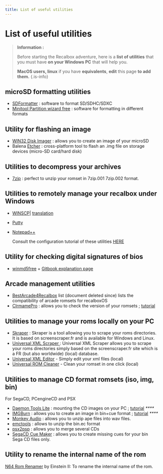 ```yaml
---
title: List of useful utilities
---
```


# List of useful utilities


>**Information :**
>
>Before starting the Recalbox adventure, here is a **list of utilities** that you must have **on your Windows PC** that will help you.
>
>**MacOS users, linux** if you have **equivalents**, **edit** this page **to add them.**
{.is-info}

## microSD formatting utilities <a id="utilitaires-de-formatage-microsd"></a>

* ​[SDFormatter](https://www.sdcard.org/downloads/formatter_4/) : software to format SD/SDHC/SDXC 
* ​[Minitool Partition wizard free](http://www.partitionwizard.com/free-partition-manager.html) : software for formatting in different formats

## Utility for flashing an image

* ​[WIN32 Disk Imager](https://sourceforge.net/projects/win32diskimager/) : allows you to create an image of your microSD 
* Balena ​[Etcher](https://etcher.io/) : cross-platform tool to flash an .img file on storage devices \(micro-SD card/hard disk\)

## Utilities to decompress your archives <a id="utilitaires-pour-decompresser-vos-archives"></a>

* ​[7zip](http://www.7-zip.org/download.html) : perfect to unzip your romset in 7zip.001 7zip.002 format.

## Utilities to remotely manage your recalbox under Windows <a id="utilitaires-pour-gerer-a-distance-votre-recalbox-sous-windows"></a>

* ​[WINSCP](http://winscp.net/)\| [translation](http://winscp.net/eng/translations.php) 
* ​[Putty](https://www.chiark.greenend.org.uk/~sgtatham/putty/latest.html) 
* ​[Notepad++](https://notepad-plus-plus.org/downloads/)

  Consult the configuration tutorial of these utilities [HERE](https://app.gitbook.com/@recalbox/s/tutorials/fr/xi-systeme/acces/acces-reseau-via-winscp)

## Utility for checking digital signatures of bios <a id="utilitaire-pour-controler-les-signatures-numeriques-des-bios"></a>

* ​[winmd5free](http://www.winmd5.com/download/winmd5free.zip) + [Gitbook explanation page](/tutorials/utility/rom-management/check-the-md5-checksum-of-a-rom-or-bios)

## Arcade management utilities <a id="utilitaires-pour-gestion-arcade"></a>

* [BestArcade4Recalbox](https://docs.google.com/spreadsheets/d/1F5tBguhRxpj1AQcnDWF6AVSx4av_Gm3cDQedQB7IECk/edit) list \(document deleted since\) lists the compatibility of arcade romsets for recalboxOS 
* ​[ClrmamePro](http://mamedev.emulab.it/clrmamepro/) : allows you to check the version of your romsets ; [tutorial](/tutorials/utility/rom-management/clrmamepro-tutorial-how-to-check-your-roms-versions)

## Utilities to manage your roms locally on your PC <a id="utilitaires-pour-gerer-vos-roms-en-local-sur-votre-pc"></a>

* ​[Skraper](https://www.skraper.net/index.html?lng=en) : Skraper is a tool allowing you to scrape your roms directories. It is based on screenscraper.fr and is available for Windows and Linux. 
* ​[Universal XML Scraper ](https://forum.recalbox.com/topic/2274/soft-universal-xml-scraper-scrappez-vos-roms-depuis-windows-scrape-your-roms-from-windows/): Universal XML Scraper allows you to scrape your roms directories simply based on the screenscraper.fr site which is a FR \(but also worldwide\) \(local\) database. 
* ​[Universal XML Editor](https://github.com/Universal-Rom-Tools/Universal-XML-Editor/releases) - Simply edit your xml files \(local\) 
* ​[Universal ROM Cleaner](https://forum.recalbox.com/topic/2344/soft-universal-rom-cleaner-nettoyez-vos-romset-d-une-main-clean-your-romset-with-one-hand) - Clean your romset in one click \(local\)

## Utilities to manage CD format romsets \(iso, img, bin\) <a id="utilitaires-pour-gerer-les-romsets-au-format-cd-iso-img-bin"></a>

For SegaCD, PCengineCD and PSX

* ​[Daemon Tools Lite](https://www.daemon-tools.cc/fra/products/dtLite) : mounting the CD images on your PC ; [tutorial](/tutorials/games/consoles/playstation-1/convert-your-iso-+-cue-+-wan-bin-files-into-bin-+-cue) _****_
* [​IMGBurn](https://www.imgburn.com/) : allows you to create an image in bin+cue format ; [tutorial](/tutorials/games/consoles/playstation-1/convert-your-iso-+-cue-+-wan-bin-files-into-bin-+-cue) _****_
* [Monkey Audio](http://www.monkeysaudio.com/download.html) : allows you to unzip ape files into wav files. 
* ​[emctools](https://app.box.com/s/l8x54nof3k53myk6yueaz2d1p02x8d5t) : allows to unzip the bin.ec format 
* [psx2psp](https://github.com/recalbox/recalbox-os/wiki/Gestion-multidisc-PSX) : allows you to merge several CDs 
* ​[SegaCD Cue Maker](http://www.racketboy.com/downloads/SegaCueMaker.zip) : allows you to create missing cues for your bin Sega CD files only.

## Utility to rename the internal name of the rom

[N64 Rom Renamer](https://www.romhacking.net/utilities/791/) by Einstein II: To rename the internal name of the rom.

